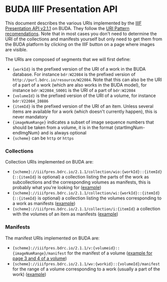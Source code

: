 # BUDA IIIF Presentation API

This document describes the various URIs implemented by the [IIIF Presentation API v2.1.1](https://iiif.io/api/presentation/2.1/) on BUDA. They follow the [URI Pattern recomendations](https://iiif.io/api/presentation/2.1/#a-summary-of-recommended-uri-patterns). Note that in most cases you don't need to determine the URI of the collections and manifests yourself but only need to get them from the BUDA platform by clicking on the IIIF button on a page where images are visible.

The URIs are composed of segments that we will first define:
- `{workId}` is the prefixed version of the URI of a work in the BUDA database. For instance `bdr:W22084` is the prefixed version of `http://purl.bdrc.io/resource/W22084`. Note that this can also be the URI of a part of a work (which are also works in the BUDA model), for instance `bdr:W22084_S0001` is the URI of a part of `bdr:W22084`
- `{volumeId}` is the prefixed version of the URI of a volume, for instance `bdr:V22084_I0886`
- `{itemId}` is the prefixed version of the URI of an item. Unless several items are available for a work (which doesn't currently happen), this is never mandatory
- `{imageNumRange}` indicates a subset of image sequence numbers that should be taken from a volume, it is in the format {startImgNum-endImgNum} and is always optional
- `{scheme}` can be `http` or `https`

### Collections

Collection URIs implemented on BUDA are:

- `{scheme}://iiifpres.bdrc.io/2.1.1/collection/wio:{workId}::{itemId}` (`::{itemId}` is optional) a collection listing the parts of the work as subcollections and the corresponding volumes as manifests, this is probably what you're looking for ([example](http://iiifpres.bdrc.io/2.1.1/collection/wio:bdr:W22084))
- `{scheme}://iiifpres.bdrc.io/2.1.1/collection/wi:{workId}::{itemId}` (`::{itemId}` is optional) a collection listing the volumes corresponding to a work as manifests ([example](http://iiifpres.bdrc.io/2.1.1/collection/wi:bdr:W22084))
- `{scheme}://iiifpres.bdrc.io/2.1.1/collection/i:{itemId}` a collection with the volumes of an item as manifests ([example](http://iiifpres.bdrc.io/2.1.1/collection/i:bdr:I22084))

### Manifests

The manifest URIs implemented on BUDA are:

- `{scheme}://iiifpres.bdrc.io/2.1.1/v:{volumeid}::{imageNumRange}/manifest` for the manifest of a volume ([example for page 3 and 4 of a volume](http://iiifpres.bdrc.io/2.1.1/v:bdr:V22084_I0886::3-4/manifest))
- `{scheme}://iiifpres.bdrc.io/2.1.1/wv:{workid}::{volumeId}/manifest` for the range of a volume corresponding to a work (usually a part of the work) ([example](http://iiifpres.bdrc.io/2.1.1/wv:bdr:W22084_0193::bdr:V22084_I0946/manifest))
